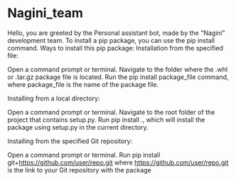 # Nagini_team

Hello, you are greeted by the Personal assistant bot, made by the "Nagini" development team.
To install a pip package, you can use the pip install command. Ways to install this pip package:
Installation from the specified file:

Open a command prompt or terminal.
Navigate to the folder where the .whl or .tar.gz package file is located.
Run the pip install package_file command, where package_file is the name of the package file.

Installing from a local directory:

Open a command prompt or terminal.
Navigate to the root folder of the project that contains setup.py.
Run pip install ., which will install the package using setup.py in the current directory.

Installing from the specified Git repository:

Open a command prompt or terminal.
Run pip install git+https://github.com/user/repo.git where https://github.com/user/repo.git is the link to your Git repository with the package
